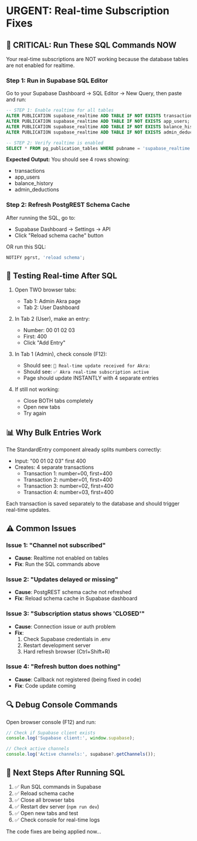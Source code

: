 # URGENT: Real-time Subscription Fixes

## 🚨 CRITICAL: Run These SQL Commands NOW

Your real-time subscriptions are NOT working because the database tables are not enabled for realtime.

### Step 1: Run in Supabase SQL Editor

Go to your Supabase Dashboard → SQL Editor → New Query, then paste and run:

```sql
-- STEP 1: Enable realtime for all tables
ALTER PUBLICATION supabase_realtime ADD TABLE IF NOT EXISTS transactions;
ALTER PUBLICATION supabase_realtime ADD TABLE IF NOT EXISTS app_users;
ALTER PUBLICATION supabase_realtime ADD TABLE IF NOT EXISTS balance_history;
ALTER PUBLICATION supabase_realtime ADD TABLE IF NOT EXISTS admin_deductions;

-- STEP 2: Verify realtime is enabled
SELECT * FROM pg_publication_tables WHERE pubname = 'supabase_realtime';
```

**Expected Output:**
You should see 4 rows showing:
- transactions
- app_users  
- balance_history
- admin_deductions

### Step 2: Refresh PostgREST Schema Cache

After running the SQL, go to:
- Supabase Dashboard → Settings → API
- Click "Reload schema cache" button

OR run this SQL:

```sql
NOTIFY pgrst, 'reload schema';
```

## 🔧 Testing Real-time After SQL

1. Open TWO browser tabs:
   - Tab 1: Admin Akra page
   - Tab 2: User Dashboard

2. In Tab 2 (User), make an entry:
   - Number: 00 01 02 03
   - First: 400
   - Click "Add Entry"

3. In Tab 1 (Admin), check console (F12):
   - Should see: `🔴 Real-time update received for Akra:`
   - Should see: `✅ Akra real-time subscription active`
   - Page should update INSTANTLY with 4 separate entries

4. If still not working:
   - Close BOTH tabs completely
   - Open new tabs
   - Try again

## 📊 Why Bulk Entries Work

The StandardEntry component already splits numbers correctly:
- Input: "00 01 02 03" first 400
- Creates: 4 separate transactions
  - Transaction 1: number=00, first=400
  - Transaction 2: number=01, first=400
  - Transaction 3: number=02, first=400
  - Transaction 4: number=03, first=400

Each transaction is saved separately to the database and should trigger real-time updates.

## ⚠️ Common Issues

### Issue 1: "Channel not subscribed"
- **Cause**: Realtime not enabled on tables
- **Fix**: Run the SQL commands above

### Issue 2: "Updates delayed or missing"
- **Cause**: PostgREST schema cache not refreshed
- **Fix**: Reload schema cache in Supabase dashboard

### Issue 3: "Subscription status shows 'CLOSED'"
- **Cause**: Connection issue or auth problem
- **Fix**: 
  1. Check Supabase credentials in .env
  2. Restart development server
  3. Hard refresh browser (Ctrl+Shift+R)

### Issue 4: "Refresh button does nothing"
- **Cause**: Callback not registered (being fixed in code)
- **Fix**: Code update coming

## 🔍 Debug Console Commands

Open browser console (F12) and run:

```javascript
// Check if Supabase client exists
console.log('Supabase client:', window.supabase);

// Check active channels
console.log('Active channels:', supabase?.getChannels());
```

## 📝 Next Steps After Running SQL

1. ✅ Run SQL commands in Supabase
2. ✅ Reload schema cache
3. ✅ Close all browser tabs
4. ✅ Restart dev server (`npm run dev`)
5. ✅ Open new tabs and test
6. ✅ Check console for real-time logs

The code fixes are being applied now...

